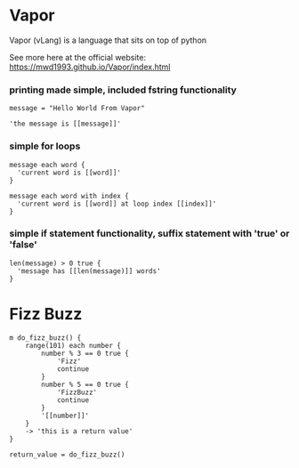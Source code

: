 # Vapor
Vapor (vLang) is a language that sits on top of python

See more here at the official website: https://mwd1993.github.io/Vapor/index.html

### printing made simple, included fstring functionality

```
message = "Hello World From Vapor"

'the message is [[message]]'
```
### simple for loops
```
message each word {
  'current word is [[word]]'
}

message each word with index {
  'current word is [[word]] at loop index [[index]]'
}
```
### simple if statement functionality, suffix statement with 'true' or 'false'
```
len(message) > 0 true {
  'message has [[len(message)]] words'
}
```

# Fizz Buzz
```
m do_fizz_buzz() {
    range(101) each number {
        number % 3 == 0 true {
            'Fizz'
            continue
        }
        number % 5 == 0 true {
            'FizzBuzz'
            continue
        }
        '[[number]]'
    }
    -> 'this is a return value'
}

return_value = do_fizz_buzz()
```
